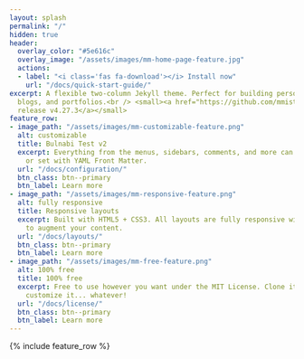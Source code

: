 ```yaml
---
layout: splash
permalink: "/"
hidden: true
header:
  overlay_color: "#5e616c"
  overlay_image: "/assets/images/mm-home-page-feature.jpg"
  actions:
  - label: "<i class='fas fa-download'></i> Install now"
    url: "/docs/quick-start-guide/"
excerpt: A flexible two-column Jekyll theme. Perfect for building personal sites,
  blogs, and portfolios.<br /> <small><a href="https://github.com/mmistakes/minimal-mistakes/releases/tag/4.27.3">Latest
  release v4.27.3</a></small>
feature_row:
- image_path: "/assets/images/mm-customizable-feature.png"
  alt: customizable
  title: Bulnabi Test v2
  excerpt: Everything from the menus, sidebars, comments, and more can be configured
    or set with YAML Front Matter.
  url: "/docs/configuration/"
  btn_class: btn--primary
  btn_label: Learn more
- image_path: "/assets/images/mm-responsive-feature.png"
  alt: fully responsive
  title: Responsive layouts
  excerpt: Built with HTML5 + CSS3. All layouts are fully responsive with helpers
    to augment your content.
  url: "/docs/layouts/"
  btn_class: btn--primary
  btn_label: Learn more
- image_path: "/assets/images/mm-free-feature.png"
  alt: 100% free
  title: 100% free
  excerpt: Free to use however you want under the MIT License. Clone it, fork it,
    customize it... whatever!
  url: "/docs/license/"
  btn_class: btn--primary
  btn_label: Learn more
---
```


{% include feature_row %}
